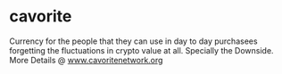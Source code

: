 # cavorite
Currency for the people that they can use in day to day purchasees forgetting the fluctuations in crypto value at all. Specially the Downside.
More Details @ www.cavoritenetwork.org
